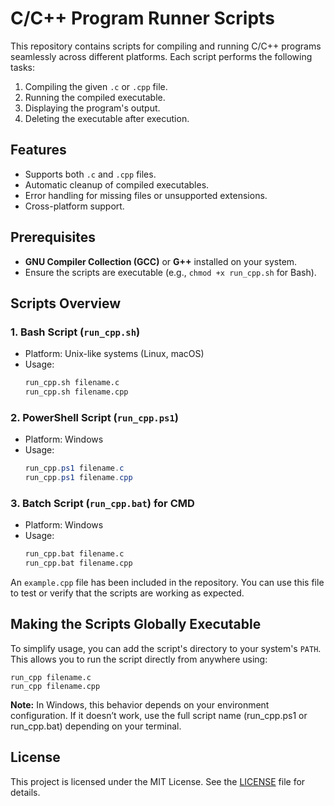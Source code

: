 # C/C++ Program Runner Scripts

This repository contains scripts for compiling and running C/C++ programs seamlessly across different platforms. Each script performs the following tasks:
1. Compiling the given `.c` or `.cpp` file.
2. Running the compiled executable.
3. Displaying the program's output.
4. Deleting the executable after execution.

## Features
- Supports both `.c` and `.cpp` files.
- Automatic cleanup of compiled executables.
- Error handling for missing files or unsupported extensions.
- Cross-platform support.

## Prerequisites
- **GNU Compiler Collection (GCC)** or **G++** installed on your system.
- Ensure the scripts are executable (e.g., `chmod +x run_cpp.sh` for Bash).


## Scripts Overview

### 1. Bash Script (`run_cpp.sh`)
- Platform: Unix-like systems (Linux, macOS)
- Usage: 
    ```bash
    run_cpp.sh filename.c
    run_cpp.sh filename.cpp
    ```


### 2. PowerShell Script (`run_cpp.ps1`)
- Platform: Windows
- Usage:
    ```powershell
    run_cpp.ps1 filename.c
    run_cpp.ps1 filename.cpp
    ```

### 3. Batch Script (`run_cpp.bat`) for CMD
- Platform: Windows
- Usage:
    ```cmd
    run_cpp.bat filename.c
    run_cpp.bat filename.cpp
    ```
An `example.cpp` file has been included in the repository. You can use this file to test or verify that the scripts are working as expected.

## Making the Scripts Globally Executable

To simplify usage, you can add the script's directory to your system's `PATH`. This allows you to run the script directly from anywhere using:
```
run_cpp filename.c
run_cpp filename.cpp
```

**Note:** In Windows, this behavior depends on your environment configuration. If it doesn’t work, use the full script name (run_cpp.ps1 or run_cpp.bat) depending on your terminal.



## License
This project is licensed under the MIT License. See the [LICENSE](LICENSE) file for details.

